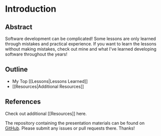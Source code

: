 # Introduction

## Abstract

Software development can be complicated! Some lessons are only learned through mistakes and practical experience. If you want to learn the lessons without making mistakes, check out mine and what I've learned developing software throughout the years!

## Outline

- My Top [[Lessons|Lessons Learned]]
- [[Resources|Additional Resources]]

## References

Check out additional [[Resources]] here.

The repository containing the presentation materials can be found on [GitHub](https://github.com/lrzmroczek/software-development-lessons). Please submit any issues or pull requests there. Thanks!